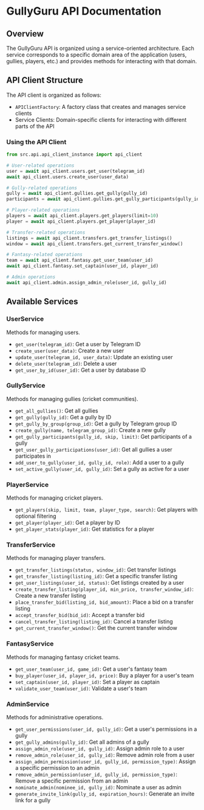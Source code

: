 # GullyGuru API Documentation

## Overview

The GullyGuru API is organized using a service-oriented architecture. Each service corresponds to a specific domain area of the application (users, gullies, players, etc.) and provides methods for interacting with that domain.

## API Client Structure

The API client is organized as follows:

- `APIClientFactory`: A factory class that creates and manages service clients
- Service Clients: Domain-specific clients for interacting with different parts of the API

### Using the API Client

```python
from src.api.api_client_instance import api_client

# User-related operations
user = await api_client.users.get_user(telegram_id)
await api_client.users.create_user(user_data)

# Gully-related operations
gully = await api_client.gullies.get_gully(gully_id)
participants = await api_client.gullies.get_gully_participants(gully_id)

# Player-related operations
players = await api_client.players.get_players(limit=10)
player = await api_client.players.get_player(player_id)

# Transfer-related operations
listings = await api_client.transfers.get_transfer_listings()
window = await api_client.transfers.get_current_transfer_window()

# Fantasy-related operations
team = await api_client.fantasy.get_user_team(user_id)
await api_client.fantasy.set_captain(user_id, player_id)

# Admin operations
await api_client.admin.assign_admin_role(user_id, gully_id)
```

## Available Services

### UserService

Methods for managing users.

- `get_user(telegram_id)`: Get a user by Telegram ID
- `create_user(user_data)`: Create a new user
- `update_user(telegram_id, user_data)`: Update an existing user
- `delete_user(telegram_id)`: Delete a user
- `get_user_by_id(user_id)`: Get a user by database ID

### GullyService

Methods for managing gullies (cricket communities).

- `get_all_gullies()`: Get all gullies
- `get_gully(gully_id)`: Get a gully by ID
- `get_gully_by_group(group_id)`: Get a gully by Telegram group ID
- `create_gully(name, telegram_group_id)`: Create a new gully
- `get_gully_participants(gully_id, skip, limit)`: Get participants of a gully
- `get_user_gully_participations(user_id)`: Get all gullies a user participates in
- `add_user_to_gully(user_id, gully_id, role)`: Add a user to a gully
- `set_active_gully(user_id, gully_id)`: Set a gully as active for a user

### PlayerService

Methods for managing cricket players.

- `get_players(skip, limit, team, player_type, search)`: Get players with optional filtering
- `get_player(player_id)`: Get a player by ID
- `get_player_stats(player_id)`: Get statistics for a player

### TransferService

Methods for managing player transfers.

- `get_transfer_listings(status, window_id)`: Get transfer listings
- `get_transfer_listing(listing_id)`: Get a specific transfer listing
- `get_user_listings(user_id, status)`: Get listings created by a user
- `create_transfer_listing(player_id, min_price, transfer_window_id)`: Create a new transfer listing
- `place_transfer_bid(listing_id, bid_amount)`: Place a bid on a transfer listing
- `accept_transfer_bid(bid_id)`: Accept a transfer bid
- `cancel_transfer_listing(listing_id)`: Cancel a transfer listing
- `get_current_transfer_window()`: Get the current transfer window

### FantasyService

Methods for managing fantasy cricket teams.

- `get_user_team(user_id, game_id)`: Get a user's fantasy team
- `buy_player(user_id, player_id, price)`: Buy a player for a user's team
- `set_captain(user_id, player_id)`: Set a player as captain
- `validate_user_team(user_id)`: Validate a user's team

### AdminService

Methods for administrative operations.

- `get_user_permissions(user_id, gully_id)`: Get a user's permissions in a gully
- `get_gully_admins(gully_id)`: Get all admins of a gully
- `assign_admin_role(user_id, gully_id)`: Assign admin role to a user
- `remove_admin_role(user_id, gully_id)`: Remove admin role from a user
- `assign_admin_permission(user_id, gully_id, permission_type)`: Assign a specific permission to an admin
- `remove_admin_permission(user_id, gully_id, permission_type)`: Remove a specific permission from an admin
- `nominate_admin(nominee_id, gully_id)`: Nominate a user as admin
- `generate_invite_link(gully_id, expiration_hours)`: Generate an invite link for a gully 